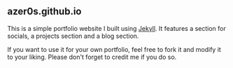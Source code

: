 ## azer0s.github.io

This is a simple portfolio website I built using [Jekyll](https://jekyllrb.com/). It features a section for socials, a projects section and a blog section.

If you want to use it for your own portfolio, feel free to fork it and modify it to your liking. Please don't forget to credit me if you do so.